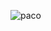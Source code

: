 ![paco](https://user-images.githubusercontent.com/243189/87019479-f40ce480-c1d2-11ea-8f65-1e1034dcc8d1.jpeg)

